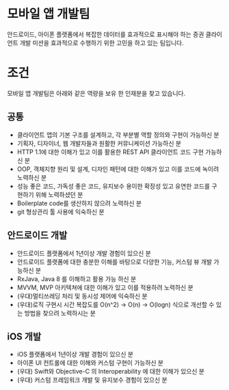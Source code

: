 # 모바일 앱 개발팀
안드로이드, 아이폰 플랫폼에서 복잡한 데이터를 효과적으로 표시해야 하는 증권 클라이언트 개발 미션을 효과적으로 수행하기 위한 고민을 하고 있는 팀입니다.  
    
# 조건
모바일 앱 개발팀은 아래와 같은 역량을 보유 한 인재분을 찾고 있습니다.  
    
## 공통
- 클라이언트 앱의 기본 구조를 설계하고, 각 부분별 역할 정의와 구현이 가능하신 분
- 기획자, 디자이너, 웹 개발자들과 원활한 커뮤니케이션 가능하신 분
- HTTP 1.1에 대한 이해가 있고 이를 활용한 REST API 클라이언트 코드 구현 가능하신 분
- OOP, 객체지향 원리 및 설계, 디자인 패턴에 대한 이해가 있고 이를 코드에 녹이려 노력하신 분
- 성능 좋은 코드, 가독성 좋은 코드, 유지보수 용이한 확장성 있고 유연한 코드를 구현하기 위해 노력하셨던 분
- Boilerplate code를 생산하지 않으려 노력하신 분
- git 형상관리 툴 사용에 익숙하신 분

## 안드로이드 개발
- 안드로이드 플랫폼에서 1년이상 개발 경험이 있으신 분
- 안드로이드 플랫폼에 대한 충분한 이해를 바탕으로 다양한 기능, 커스텀 뷰 개발 가능하신 분
- RxJava, Java 8 를 이해하고 활용 가능 하신 분
- MVVM, MVP 아키텍쳐에 대한 이해가 있고 이를 적용하려 노력하신 분
- (우대)멀티쓰레딩 처리 및 동시성 제어에 익숙하신 분
- (우대)로직 구현시 시간 복잡도를 O(n^2) -> O(n) -> O(logn) 식으로 개선할 수 있는 방법을 찾으려 노력하시는 분
    
## iOS 개발
- iOS 플랫폼에서 1년이상 개발 경험이 있으신 분
- 아이폰 UI 컨트롤에 대한 이해와 커스텀 구현이 가능하신 분
- (우대) Swift와 Objective-C 의 Interoperability 에 대한 이해가 있으신 분
- (우대) 커스텀 프레임워크 개발 및 유지보수 경험이 있으신 분

